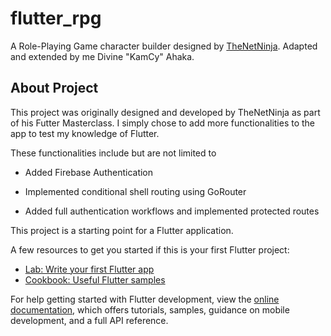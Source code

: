 # flutter_rpg

A Role-Playing Game character builder designed by [TheNetNinja](https://www.youtube.com/thenetninja). Adapted and extended by me Divine "KamCy" Ahaka.

## About Project

This project was originally designed and developed by TheNetNinja as part of his Futter Masterclass. I simply chose to add more functionalities to the app to test my knowledge of Flutter.

These functionalities include but are not limited to

- Added Firebase Authentication

- Implemented conditional shell routing using GoRouter

- Added full authentication workflows and implemented protected routes

This project is a starting point for a Flutter application.

A few resources to get you started if this is your first Flutter project:

- [Lab: Write your first Flutter app](https://docs.flutter.dev/get-started/codelab)
- [Cookbook: Useful Flutter samples](https://docs.flutter.dev/cookbook)

For help getting started with Flutter development, view the
[online documentation](https://docs.flutter.dev/), which offers tutorials,
samples, guidance on mobile development, and a full API reference.
